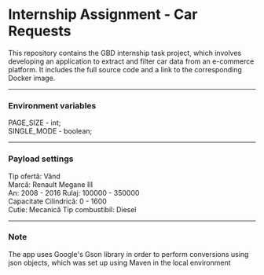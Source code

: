 # Internship Assignment - Car Requests
This repository contains the GBD internship task project, which involves developing an application to extract and filter car data from an e-commerce platform. It includes the full source code and a link to the corresponding Docker image.

---

### Environment variables 
PAGE_SIZE - int;  
SINGLE_MODE - boolean;  

---

### Payload settings 
Tip ofertă: Vând  
Marcă: Renault Megane III  
An: 2008 - 2016
Rulaj: 100000 - 350000  
Capacitate Cilindrică: 0 - 1600  
Cutie: Mecanică
Tip combustibil: Diesel

---

### Note  
The app uses Google's Gson library in order to perform conversions using json objects, which was set up using Maven in the local environment
